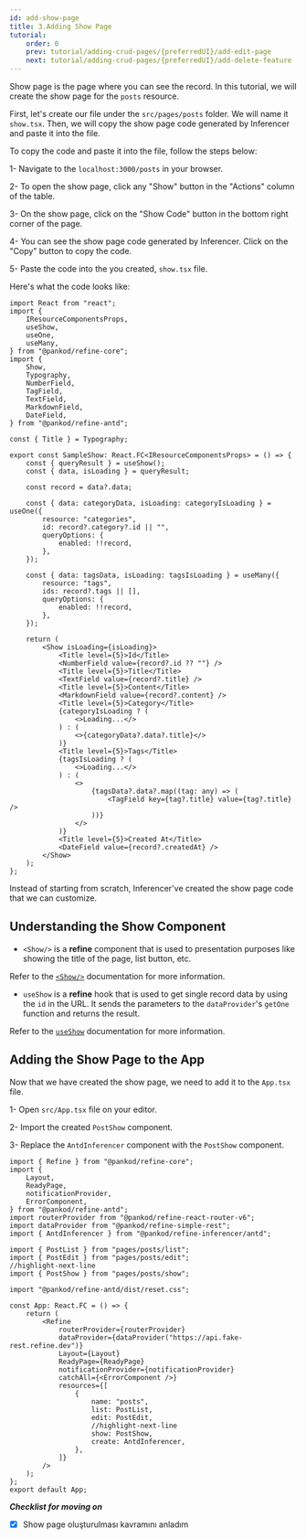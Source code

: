 ```yaml
---
id: add-show-page
title: 3.Adding Show Page
tutorial:
    order: 0
    prev: tutorial/adding-crud-pages/{preferredUI}/add-edit-page
    next: tutorial/adding-crud-pages/{preferredUI}/add-delete-feature
---
```


Show page is the page where you can see the record. In this tutorial, we will create the show page for the `posts` resource.

First, let's create our file under the `src/pages/posts` folder. We will name it `show.tsx`. Then, we will copy the show page code generated by Inferencer and paste it into the file.

To copy the code and paste it into the file, follow the steps below:

1- Navigate to the `localhost:3000/posts` in your browser.

2- To open the show page, click any "Show" button in the "Actions" column of the table.

3- On the show page, click on the "Show Code" button in the bottom right corner of the page.

4- You can see the show page code generated by Inferencer. Click on the "Copy" button to copy the code.

5- Paste the code into the you created, `show.tsx` file.

Here's what the code looks like:

```tsx title="src/pages/posts/show.tsx"
import React from "react";
import {
    IResourceComponentsProps,
    useShow,
    useOne,
    useMany,
} from "@pankod/refine-core";
import {
    Show,
    Typography,
    NumberField,
    TagField,
    TextField,
    MarkdownField,
    DateField,
} from "@pankod/refine-antd";

const { Title } = Typography;

export const SampleShow: React.FC<IResourceComponentsProps> = () => {
    const { queryResult } = useShow();
    const { data, isLoading } = queryResult;

    const record = data?.data;

    const { data: categoryData, isLoading: categoryIsLoading } = useOne({
        resource: "categories",
        id: record?.category?.id || "",
        queryOptions: {
            enabled: !!record,
        },
    });

    const { data: tagsData, isLoading: tagsIsLoading } = useMany({
        resource: "tags",
        ids: record?.tags || [],
        queryOptions: {
            enabled: !!record,
        },
    });

    return (
        <Show isLoading={isLoading}>
            <Title level={5}>Id</Title>
            <NumberField value={record?.id ?? ""} />
            <Title level={5}>Title</Title>
            <TextField value={record?.title} />
            <Title level={5}>Content</Title>
            <MarkdownField value={record?.content} />
            <Title level={5}>Category</Title>
            {categoryIsLoading ? (
                <>Loading...</>
            ) : (
                <>{categoryData?.data?.title}</>
            )}
            <Title level={5}>Tags</Title>
            {tagsIsLoading ? (
                <>Loading...</>
            ) : (
                <>
                    {tagsData?.data?.map((tag: any) => (
                        <TagField key={tag?.title} value={tag?.title} />
                    ))}
                </>
            )}
            <Title level={5}>Created At</Title>
            <DateField value={record?.createdAt} />
        </Show>
    );
};
```

Instead of starting from scratch, Inferencer've created the show page code that we can customize.

## Understanding the Show Component

- `<Show/>` is a **refine** component that is used to presentation purposes like showing the title of the page, list button, etc.

Refer to the [`<Show/>`](/docs/api-reference/antd/components/basic-views/show) documentation for more information.

- `useShow` is a **refine** hook that is used to get single record data by using the `id` in the URL. It sends the parameters to the `dataProvider`'s `getOne` function and returns the result.

Refer to the [`useShow`](/docs/api-reference/core/hooks/show/useShow/) documentation for more information.
## Adding the Show Page to the App

Now that we have created the show page, we need to add it to the `App.tsx` file.

1- Open `src/App.tsx` file on your editor.

2- Import the created `PostShow` component.

3- Replace the `AntdInferencer` component with the `PostShow` component.

```tsx title="src/App.tsx"
import { Refine } from "@pankod/refine-core";
import {
    Layout,
    ReadyPage,
    notificationProvider,
    ErrorComponent,
} from "@pankod/refine-antd";
import routerProvider from "@pankod/refine-react-router-v6";
import dataProvider from "@pankod/refine-simple-rest";
import { AntdInferencer } from "@pankod/refine-inferencer/antd";

import { PostList } from "pages/posts/list";
import { PostEdit } from "pages/posts/edit";
//highlight-next-line
import { PostShow } from "pages/posts/show";

import "@pankod/refine-antd/dist/reset.css";

const App: React.FC = () => {
    return (
        <Refine
            routerProvider={routerProvider}
            dataProvider={dataProvider("https://api.fake-rest.refine.dev")}
            Layout={Layout}
            ReadyPage={ReadyPage}
            notificationProvider={notificationProvider}
            catchAll={<ErrorComponent />}
            resources={[
                {
                    name: "posts",
                    list: PostList,
                    edit: PostEdit,
                    //highlight-next-line
                    show: PostShow,
                    create: AntdInferencer,
                },
            ]}
        />
    );
};
export default App;
```

**_Checklist for moving on_**

-   [x] Show page oluşturulması kavramını anladım
